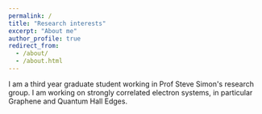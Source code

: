 ```yaml
---
permalink: /
title: "Research interests"
excerpt: "About me"
author_profile: true
redirect_from: 
  - /about/
  - /about.html
---
```


I am a third year graduate student working in Prof Steve Simon's research group. I am working on strongly correlated electron systems, in particular Graphene and Quantum Hall Edges. 

